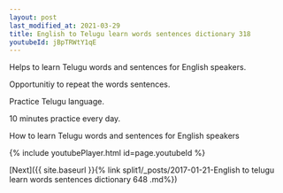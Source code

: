 ```yaml
---
layout: post
last_modified_at: 2021-03-29
title: English to Telugu learn words sentences dictionary 318 
youtubeId: jBpTRWtY1qE
---
```

 
 
Helps to learn Telugu words and sentences for English speakers.

Opportunitiy to repeat the words sentences. 

Practice Telugu language. 
 
10 minutes practice every day. 
 
How to learn Telugu words and sentences for English speakers 
 
{% include youtubePlayer.html id=page.youtubeId %}
 
 
[Next]({{ site.baseurl }}{% link  split1/_posts/2017-01-21-English to telugu learn words sentences dictionary 648 .md%})
 
